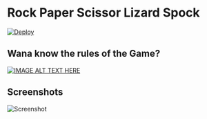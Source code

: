 # Rock Paper Scissor Lizard Spock
[![Deploy](https://github.com/vikas0sharma/rock-paper-scissor-lizard-spock/actions/workflows/deploy.yml/badge.svg)](https://github.com/vikas0sharma/rock-paper-scissor-lizard-spock/actions/workflows/deploy.yml)


## Wana know the rules of the Game?
[![IMAGE ALT TEXT HERE](https://img.youtube.com/vi/x5Q6-wMx-K8/0.jpg)](https://www.youtube.com/watch?v=x5Q6-wMx-K8)

## Screenshots
![Screenshot](https://github.com/vikas0sharma/rock-paper-scissor-lizard-spock/blob/master/home.gif?raw=true)
